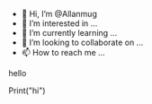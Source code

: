 - 👋 Hi, I’m @Allanmug
- 👀 I’m interested in ...
- 🌱 I’m currently learning ...
- 💞️ I’m looking to collaborate on ...
- 📫 How to reach me ...

<!---
Allanmug/Allanmug is a ✨ special ✨ repository because its `README.md` (this file) appears on your GitHub profile.
You can click the Preview link to take a look at your changes.
--->hello
Print("hi")


